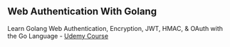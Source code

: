 ## Web Authentication With Golang

Learn Golang Web Authentication, Encryption, JWT, HMAC, & OAuth with the Go Language - [Udemy Course](https://www.udemy.com/course/oauth-authentication/)
